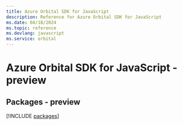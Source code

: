 ```yaml
---
title: Azure Orbital SDK for JavaScript
description: Reference for Azure Orbital SDK for JavaScript
ms.date: 04/18/2024
ms.topic: reference
ms.devlang: javascript
ms.service: orbital
---
```

# Azure Orbital SDK for JavaScript - preview
## Packages - preview
[!INCLUDE [packages](orbital-index.md)]